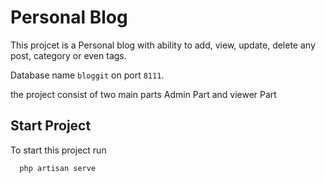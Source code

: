 # Personal Blog

This projcet is a Personal blog with ability to add, view, update, delete any post, category or even tags.

Database name `bloggit` on port `8111`.

the project consist of two main parts Admin Part and viewer Part

## Start Project

To start this project run

```bash
  php artisan serve
```
